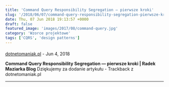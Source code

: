 ```yaml
---
title: 'Command Query Responsibility Segregation — pierwsze kroki'
slug: '/2018/06/07/command-query-responsibility-segregation-pierwsze-kroki/'
date: Thu, 07 Jun 2018 19:13:57 +0000
draft: false
featured_image: 'images/2017/08/command-query.jpg'
category: 'Wzorce projektowe'
tags: ['CQRS', 'design patterns']
---
```



#### 
[dotnetomaniak.pl](https://dotnetomaniak.pl/Command-Query-Responsibility-Segregation-pierwsze-kroki-Radek-Maziarka-Blog "") - <time datetime="2018-06-07 20:16:47">Jun 4, 2018</time>

**Command Query Responsibility Segregation — pierwsze kroki | Radek Maziarka Blog** Dziękujemy za dodanie artykułu - Trackback z dotnetomaniak.pl
<hr />
